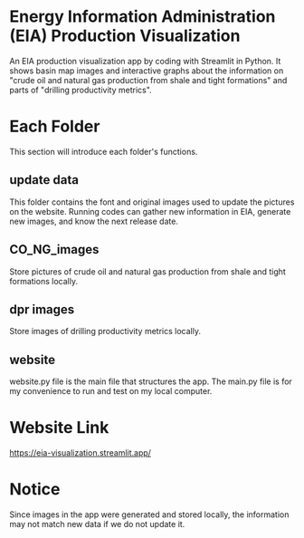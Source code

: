 # Energy Information Administration (EIA) Production Visualization
An EIA production visualization app by coding with Streamlit in Python. It shows basin map images and interactive graphs about the information on "crude oil and natural gas production from shale and tight formations" and parts of "drilling productivity metrics". 

# Each Folder
This section will introduce each folder's functions.

## update data
This folder contains the font and original images used to update the pictures on the website. Running codes can gather new information in EIA, generate new images, and know the next release date.

## CO_NG_images
Store pictures of crude oil and natural gas production from shale and tight formations locally.

## dpr images
Store images of drilling productivity metrics locally.

## website
website.py file is the main file that structures the app. The main.py file is for my convenience to run and test on my local computer.

# Website Link
https://eia-visualization.streamlit.app/

# Notice
Since images in the app were generated and stored locally, the information may not match new data if we do not update it.
